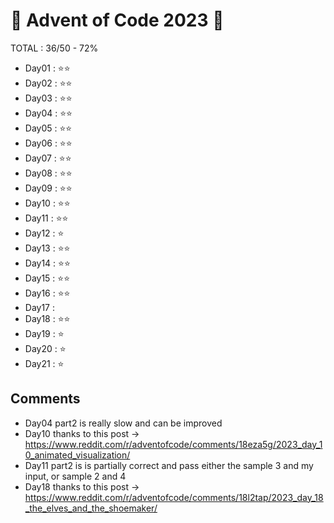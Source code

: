 # 🎄 Advent of Code 2023 🎄

TOTAL : 36/50 - 72%

- Day01 : ⭐⭐
- Day02 : ⭐⭐
- Day03 : ⭐⭐
- Day04 : ⭐⭐
- Day05 : ⭐⭐
- Day06 : ⭐⭐
- Day07 : ⭐⭐
- Day08 : ⭐⭐
- Day09 : ⭐⭐
- Day10 : ⭐⭐
- Day11 : ⭐⭐
- Day12 : ⭐
- Day13 : ⭐⭐
- Day14 : ⭐⭐
- Day15 : ⭐⭐
- Day16 : ⭐⭐
- Day17 :
- Day18 : ⭐⭐
- Day19 : ⭐
- Day20 : ⭐
- Day21 : ⭐

## Comments
- Day04 part2 is really slow and can be improved
- Day10 thanks to this post -> https://www.reddit.com/r/adventofcode/comments/18eza5g/2023_day_10_animated_visualization/
- Day11 part2 is is partially correct and pass either the sample 3 and my input, or sample 2 and 4
- Day18 thanks to this post -> https://www.reddit.com/r/adventofcode/comments/18l2tap/2023_day_18_the_elves_and_the_shoemaker/